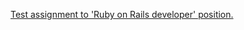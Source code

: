 [Test assignment to 'Ruby on Rails developer' position.](https://www.dropbox.com/sh/gvyrfbhqd3fq4rz/AAAR0ffZRAwSYjtTK_kBkbzMa?dl=0)
